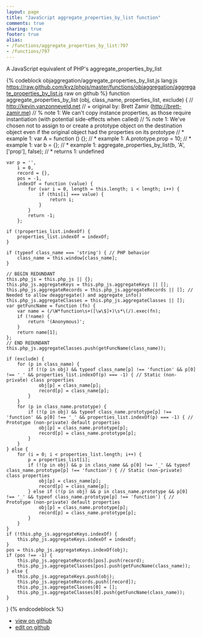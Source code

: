```yaml
---
layout: page
title: "JavaScript aggregate_properties_by_list function"
comments: true
sharing: true
footer: true
alias:
- /functions/aggregate_properties_by_list:797
- /functions/797
---
```

A JavaScript equivalent of PHP's aggregate_properties_by_list

{% codeblock objaggregation/aggregate_properties_by_list.js lang:js https://raw.github.com/kvz/phpjs/master/functions/objaggregation/aggregate_properties_by_list.js raw on github %}
function aggregate_properties_by_list (obj, class_name, properties_list, exclude) {
    // http://kevin.vanzonneveld.net
    // +   original by: Brett Zamir (http://brett-zamir.me)
    // %          note 1: We can't copy instance properties, as those require instantiation (with potential side-effects when called)
    // %          note 1: We've chosen not to assign to or create a prototype object on the destination object even if the original object had the properties on its prototype
    // *     example 1: var A = function () {};
    // *     example 1: A.prototype.prop = 10;
    // *     example 1: var b = {};
    // *     example 1: aggregate_properties_by_list(b, 'A', ['prop'], false);
    // *     returns 1: undefined

    var p = '',
        i = 0,
        record = {},
        pos = -1,
        indexOf = function (value) {
            for (var i = 0, length = this.length; i < length; i++) {
                if (this[i] === value) {
                    return i;
                }
            }
            return -1;
        };

    if (!properties_list.indexOf) {
        properties_list.indexOf = indexOf;
    }

    if (typeof class_name === 'string') { // PHP behavior
        class_name = this.window[class_name];
    }

    // BEGIN REDUNDANT
    this.php_js = this.php_js || {};
    this.php_js.aggregateKeys = this.php_js.aggregateKeys || [];
    this.php_js.aggregateRecords = this.php_js.aggregateRecords || []; // Needed to allow deaggregate() and aggregate_info()
    this.php_js.aggregateClasses = this.php_js.aggregateClasses || [];
    var getFuncName = function (fn) {
        var name = (/\W*function\s+([\w\$]+)\s*\(/).exec(fn);
        if (!name) {
            return '(Anonymous)';
        }
        return name[1];
    };
    // END REDUNDANT
    this.php_js.aggregateClasses.push(getFuncName(class_name));

    if (exclude) {
        for (p in class_name) {
            if (!(p in obj) && typeof class_name[p] !== 'function' && p[0] !== '_' && properties_list.indexOf(p) === -1) { // Static (non-private) class properties
                obj[p] = class_name[p];
                record[p] = class_name[p];
            }
        }
        for (p in class_name.prototype) {
            if (!(p in obj) && typeof class_name.prototype[p] !== 'function' && p[0] !== '_' && properties_list.indexOf(p) === -1) { // Prototype (non-private) default properties
                obj[p] = class_name.prototype[p];
                record[p] = class_name.prototype[p];
            }
        }
    } else {
        for (i = 0; i < properties_list.length; i++) {
            p = properties_list[i];
            if (!(p in obj) && p in class_name && p[0] !== '_' && typeof class_name.prototype[p] !== 'function') { // Static (non-private) class properties
                obj[p] = class_name[p];
                record[p] = class_name[p];
            } else if (!(p in obj) && p in class_name.prototype && p[0] !== '_' && typeof class_name.prototype[p] !== 'function') { // Prototype (non-private) default properties
                obj[p] = class_name.prototype[p];
                record[p] = class_name.prototype[p];
            }
        }
    }
    if (!this.php_js.aggregateKeys.indexOf) {
        this.php_js.aggregateKeys.indexOf = indexOf;
    }
    pos = this.php_js.aggregateKeys.indexOf(obj);
    if (pos !== -1) {
        this.php_js.aggregateRecords[pos].push(record);
        this.php_js.aggregateClasses[pos].push(getFuncName(class_name));
    } else {
        this.php_js.aggregateKeys.push(obj);
        this.php_js.aggregateRecords.push([record]);
        this.php_js.aggregateClasses[0] = [];
        this.php_js.aggregateClasses[0].push(getFuncName(class_name));
    }
}
{% endcodeblock %}

 - [view on github](https://github.com/kvz/phpjs/blob/master/functions/objaggregation/aggregate_properties_by_list.js)
 - [edit on github](https://github.com/kvz/phpjs/edit/master/functions/objaggregation/aggregate_properties_by_list.js)
